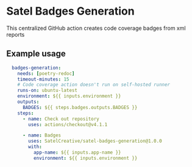 # Satel Badges Generation

This centralized GitHub action creates code coverage badges from xml reports

## Example usage

```yml 
  badges-generation:
    needs: [poetry-redoc]
    timeout-minutes: 15
    # Code coverage action doesn't run on self-hosted runner
    runs-on: ubuntu-latest
    environment: ${{ inputs.environment }}
    outputs:
      BADGES: ${{ steps.badges.outputs.BADGES }}
    steps:
      - name: Check out repository
        uses: actions/checkout@v4.1.1

      - name: Badges
        uses: SatelCreative/satel-badges-generation@1.0.0
        with:       
          app-name: ${{ inputs.app-name }}
          environment: ${{ inputs.environment }}  
```
